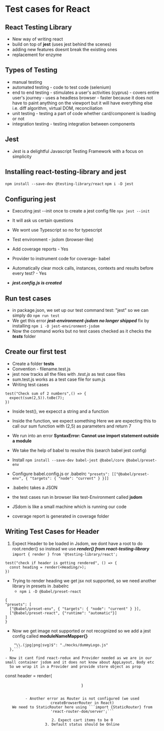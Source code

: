 # Test cases for React

## React Testing Library
- New way of writing react
- build on top of **jest** (uses jest behind the scenes)
- adding new features doesnt break the existing ones
- replacement for enzyme

## Types of Testing
- manual testing
- automated testing - code to test code (selenium)
- end to end testing - stimulates a user's activities (cyprus)
                     - covers entire user's journey
                     - uses a headless browser - faster because it does not have to paint anything on the viewport but it will have everything else i.e. diff algorithm, virtual DOM, reconciliation
- unit testing - testing a part of code whether card/component is loading or not
- integration testing - testing integration between components

## Jest
- Jest is a delightful Javascript Testing Framework with a focus on simplicity

## Installing react-testing-library and jest
```npm install --save-dev @testing-library/react```
```npm i -D jest```

## Configuring jest
- Executing jest --init once to create a jest config file
```npx jest --init```
- It will ask us certain questions
- We wont use Typescript so no for typescript
- Test environment - jsdom (browser-like)
- Add coverage reports - Yes
- Provider to instrument code for coverage- babel
- Automatically clear mock calls, instances, contexts and results before every test? - Yes

- ***jest.config.js is created***

## Run test cases
- in package.json, we set up our test command
  test: "jest"
  so we can simply do ```npm run test```
- We get this error ***jest-environment-jsdom no longer shipped***
  fix by installing ```npm i -D jest-environment-jsdom```
- Now the command works but no test cases checked as it checks the ***__tests__*** folder

## Create our first test
- Create a folder **__tests__**
- Convention - filename.test.js
- jest now tracks all the files with *.test.js* as test case files
- sum.test.js works as a test case file for sum.js
- Writing test cases
```
test("Check sum of 2 numbers",() => {
  expect(sum(2,5)).toBe(7);
})
```
- Inside test(), we expecct a string and a function
- Inside the function, we expect something
  Here we are expecting this to call our sum function with (2,5) as parameters and return 7

- We run into an error  **SyntaxError: Cannot use import statement outside a module**
- We take the help of babel to resolve this (search babel jest config)
- Install ```npm install --save-dev babel-jest @babel/core @babel/preset-env```
- Configure babel.config.js or .babelrc
```"presets": [["@babel/preset-env", { "targets": { "node": "current" } }]]```
- .babelrc takes a JSON
- the test cases run in browser like test-Environment called **jsdom**
- JSdom is like a small machine which is running our code
- coverage report is generated in coverage folder

## Writing Test Cases for Header
1. Expect Header to be loaded
  in Jsdom, we dont have a root to do root.render() so instead we use ***render() from react-testing-library***
  ```import { render } from '@testing-library/react';```
  ```
  test("check if header is getting rendered", () => {
    const heading = render(<Heading/>);
  })
  ``` 
  - Trying to render heading we get jsx not supported, so we need another library in presets in .babelrc
    - ```npm i -D @babel/preset-react```
  ```
  {
  "presets": [
    ["@babel/preset-env", { "targets": { "node": "current" } }],
    ["@babel/preset-react", {"runtime": "automatic"}]
  ]
}
```
- Now we get image not supported or not recognized
so we add a jest config called **moduleNameMapper{}**
```moduleNameMapper: {
    "\\.(jpg|png|svg)$": "./mocks/dummyLogo.js"
  },```

- Now it cant find react-redux and Provider needed as we are in our small container jsdom and it does not know about AppLayout, Body etc
  So we wrap it in a Provider and provide store object as prop
  ```
  const header = render(
      <Provider store={store}>
        <Header />
      </Provider>
    )
  ```

- Another error as Router is not configured (we used createBrowserRouter in React)
  We need to StaticRouter here using ```import {StaticRouter} from 'react-router-dom/server';```
  
2. Expect cart items to be 0
3. Default status should be Online